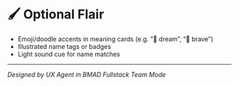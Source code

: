 # 🖌️ Optional Flair
- Emoji/doodle accents in meaning cards (e.g. “🌙 dream”, “🦁 brave”)  
- Illustrated name tags or badges  
- Light sound cue for name matches  

---

*Designed by UX Agent in BMAD Fullstack Team Mode*
